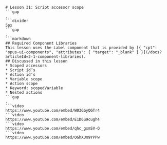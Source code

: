 ```mainHeading
# Lesson 31: Script accessor scope
```gap
.
```divider
5px
```gap
.
```markdown
## Required Component Libraries
This lesson uses the Label component that is provided by [{ "cpt": "opus-ui-components", "attributes": { "target": "_blank" } }](/docs?articleId=2-1-component-libraries).
## Discussed in this lesson
* Scoped accessors
* Script id’s
* Action id’s
* Variable scope
* Action scope
* Keyword: scopedVariable
* Nested actions
```gap
.
```video
https://www.youtube.com/embed/W03GbyQGTr4
```video
https://www.youtube.com/embed/E1D6u9cugh4
```video
https://www.youtube.com/embed/qhc_gxmSV-Q
```video
https://www.youtube.com/embed/OGhXUm9YPPw
